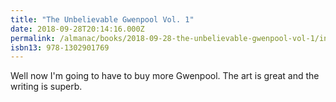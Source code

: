 ```yaml
---
title: "The Unbelievable Gwenpool Vol. 1"
date: 2018-09-28T20:14:16.000Z
permalink: /almanac/books/2018-09-28-the-unbelievable-gwenpool-vol-1/index.html
isbn13: 978-1302901769
---
```


Well now I'm going to have to buy more Gwenpool. The art is great and the writing is superb.
